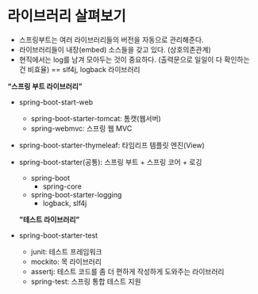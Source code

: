 # 라이브러리 살펴보기

- 스프링부트는 여러 라이브러리들의 버전을 자동으로 관리해준다.
- 라이브러리들이 내장(embed) 소스들을 갖고 있다. (상호의존관계)
- 현직에서는 log를 남겨 모아두는 것이 중요하다. (출력문으로 일일이 다 확인하는 건 비효율) == slf4j, logback 라이브러리

**“스프링 부트 라이브러리”**

- spring-boot-start-web

  - spring-boot-starter-tomcat: 톰캣(웹서버)
  - spring-webmvc: 스프링 웹 MVC

- spring-boot-starter-thymeleaf: 타임리프 템플릿 엔진(View)

- spring-boot-starter(공통): 스프링 부트 + 스프링 코어 + 로깅

  - spring-boot
    - spring-core
  - spring-boot-starter-logging
    - logback, slf4j

  **”테스트 라이브러리”**

- spring-boot-starter-test

  - junit: 테스트 프레임워크
  - mockito: 목 라이브러리
  - assertj: 테스트 코드를 좀 더 편하게 작성하게 도와주는 라이브러리
  - spring-test: 스프링 통합 테스트 지원